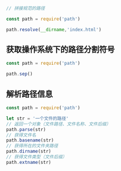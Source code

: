 ```js

// 拼接规范的路径

const path = require('path')

path.resolve(__dirname,'index.html')

```

## 获取操作系统下的路径分割符号

```js
const path = require('path')

path.sep()

```

## 解析路径信息

```js
const path = require('path')

let str = '一个文件的路径'
// 返回一个对象（文件路径、文件名称、文件后缀）
path.parse(str)
// 获得文件名
path.basename(str)
// 获得所在的文件夹路径
path.dirname(str)
// 获得文件类型（文件后缀）
path.extname(str)

```